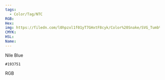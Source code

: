 ```yaml
---
tags:
  - Color/Tag/NTC
RGB:
Hex:
img: https://filedn.com/l0hpzxl1f01yT7GHxtF8cyk/Color%20Snake/SVG_Tumb%20Mass%20No%20Name/193751.svg
CMYK:
HSL:
Name:
---
```

Nile Blue
```palette
#193751
```
RGB
